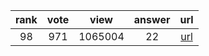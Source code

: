 
| rank | vote | view | answer | url |
|:-:|:-:|:-:|:-:|:-:|
|98|971|1065004|22| [url](http://stackoverflow.com/questions/9573244/most-elegant-way-to-check-if-the-string-is-empty-in-python) |
